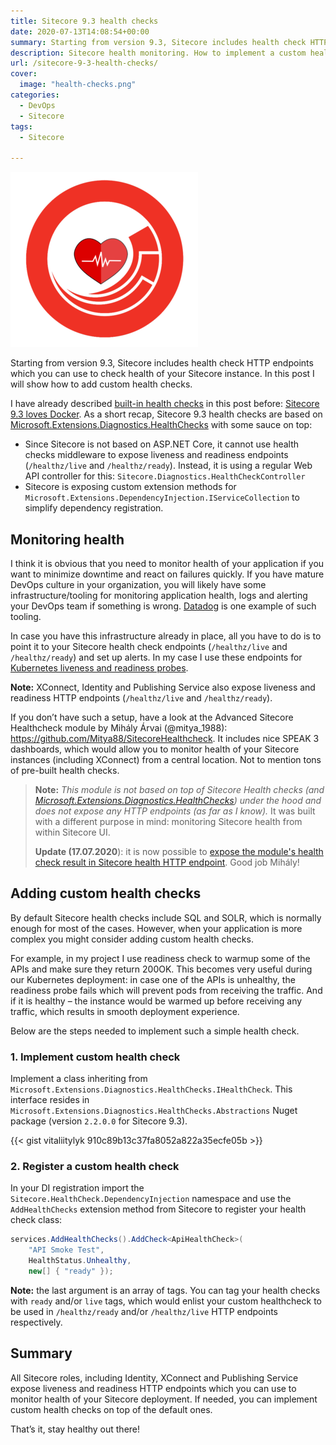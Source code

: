 ```yaml
---
title: Sitecore 9.3 health checks
date: 2020-07-13T14:08:54+00:00
summary: Starting from version 9.3, Sitecore includes health check HTTP endpoints which you can use to check health of your Sitecore instance. In this post I will show how to add custom health checks.
description: Sitecore health monitoring. How to implement a custom health check for Sitecore?
url: /sitecore-9-3-health-checks/
cover:
  image: "health-checks.png"
categories:
  - DevOps
  - Sitecore
tags:
  - Sitecore

---
```

![How to create Sitecore 9.3 custom health checks](health-checks.png#center "How to create Sitecore 9.3 custom health checks")

Starting from version 9.3, Sitecore includes health check HTTP endpoints which you can use to check health of your Sitecore instance. In this post I will show how to add custom health checks.

I have already described [built-in health checks](https://doc.sitecore.com/developers/93/platform-administration-and-architecture/en/monitoring-the-health-of-web-roles.html) in this post before: [Sitecore 9.3 loves Docker](/sitecore-9-3-loves-docker/ "Sitecore 9.3 loves Docker"). As a short recap, Sitecore 9.3 health checks are based on [Microsoft.Extensions.Diagnostics.HealthChecks](https://docs.microsoft.com/en-us/aspnet/core/host-and-deploy/health-checks?view=aspnetcore-3.1 "Microsoft.Extensions.Diagnostics.HealthChecks") with some sauce on top:

  * Since Sitecore is not based on ASP.NET Core, it cannot use health checks middleware to expose liveness and readiness endpoints (`/healthz/live` and `/healthz/ready`). Instead, it is using a regular Web API controller for this: `Sitecore.Diagnostics.HealthCheckController`
  * Sitecore is exposing custom extension methods for `Microsoft.Extensions.DependencyInjection.IServiceCollection` to simplify dependency registration.

## Monitoring health

I think it is obvious that you need to monitor health of your application if you want to minimize downtime and react on failures quickly. If you have mature DevOps culture in your organization, you will likely have some infrastructure/tooling for monitoring application health, logs and alerting your DevOps team if something is wrong. [Datadog](https://www.datadoghq.com/ "Datadog") is one example of such tooling.

In case you have this infrastructure already in place, all you have to do is to point it to your Sitecore health check endpoints (`/healthz/live` and `/healthz/ready`) and set up alerts. In my case I use these endpoints for [Kubernetes liveness and readiness probes](https://kubernetes.io/docs/tasks/configure-pod-container/configure-liveness-readiness-startup-probes/ "Kubernetes liveness and readiness probes").


**Note:** XConnect, Identity and Publishing Service also expose liveness and readiness HTTP endpoints (`/healthz/live` and `/healthz/ready`).

If you don&#8217;t have such a setup, have a look at the Advanced Sitecore Healthcheck module by Mihály Árvai (@mitya_1988): https://github.com/Mitya88/SitecoreHealthcheck. It includes nice SPEAK 3 dashboards, which would allow you to monitor health of your Sitecore instances (including XConnect) from a central location. Not to mention tons of pre-built health checks.


> **Note:** <em>This module is not based on top of Sitecore Health checks (and [Microsoft.Extensions.Diagnostics.HealthChecks](https://docs.microsoft.com/en-us/aspnet/core/host-and-deploy/health-checks?view=aspnetcore-3.1 "Microsoft.Extensions.Diagnostics.HealthChecks")) under the hood and does not expose any HTTP endpoints (as far as I know). </em>It was built with a different purpose in mind: monitoring Sitecore health from within Sitecore UI.
> 
> **Update (17.07.2020**): it is now possible to [expose the module's health check result in Sitecore health HTTP endpoint](https://medium.com/@mitya_1988/exposing-advanced-sitecore-health-check-result-b537b6089f0a "expose the module's health check result in Sitecore health HTTP endpoint"). Good job Mihály!

## Adding custom health checks

By default Sitecore health checks include SQL and SOLR, which is normally enough for most of the cases. However, when your application is more complex you might consider adding custom health checks. 

For example, in my project I use readiness check to warmup some of the APIs and make sure they return 200OK. This becomes very useful during our Kubernetes deployment: in case one of the APIs is unhealthy, the readiness probe fails which will prevent pods from receiving the traffic. And if it is healthy &#8211; the instance would be warmed up before receiving any traffic, which results in smooth deployment experience.

Below are the steps needed to implement such a simple health check.

### 1. Implement custom health check

Implement a class inheriting from `Microsoft.Extensions.Diagnostics.HealthChecks.IHealthCheck`. This interface resides in `Microsoft.Extensions.Diagnostics.HealthChecks.Abstractions` Nuget package (version `2.2.0.0` for Sitecore 9.3).

{{< gist vitaliitylyk 910c89b13c37fa8052a822a35ecfe05b >}}

### 2. Register a custom health check

In your DI registration import the `Sitecore.HealthCheck.DependencyInjection` namespace and use the `AddHealthChecks` extension method from Sitecore to register your health check class:

```csharp
services.AddHealthChecks().AddCheck<ApiHealthCheck>(
	"API Smoke Test",
	HealthStatus.Unhealthy,
	new[] { "ready" });
```

**Note:** the last argument is an array of tags. You can tag your health checks with `ready` and/or `live` tags, which would enlist your custom healthcheck to be used in `/healthz/ready` and/or `/healthz/live` HTTP endpoints respectively.


## Summary

All Sitecore roles, including Identity, XConnect and Publishing Service expose liveness and readiness HTTP endpoints which you can use to monitor health of your Sitecore deployment. If needed, you can implement custom health checks on top of the default ones.

That&#8217;s it, stay healthy out there!
